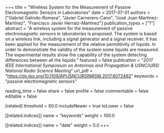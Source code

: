 +++
title = "Wireless System for the Measurement of Passive Electromagnetic Sensors in Laboratories"
date = 2017-07-01
authors = ["Gabriel Galindo-Romera", "Javier Carnerero-Cano", "José Juan Martínez-Martínez", "Francisco Javier Herraiz-Martínez"]
publication_types = ["1"]
abstract = "A wireless system for the measurement of passive electromagnetic sensors in laboratories is proposed. The system is based on a wireless link, including a signal generator and a signal receiver. It has been applied for the measurement of the relative permittivity of liquids. In order to demonstrate the validity of the system some liquids are measured. The experimental results show the capability of the system detecting differences between all the liquids."
featured = false
publication = "*2017 IEEE International Symposium on Antennas and Propagation & USNC/URSI National Radio Science Meeting*"
url_pdf = "https://dx.doi.org/10.1109/APUSNCURSINRSM.2017.8072492"
keywords = "passive electromagnetic sensors"

reading_time = false
share = false
profile = false
commentable = false
editable = false

[related]
threshold = 80.0
includeNewer = true
toLower = false

  [[related.indices]]
  name = "keywords"
  weight = 100.0

  [[related.indices]]
  name = "date"
  weight = 0.0
+++

